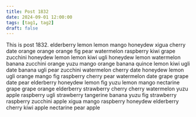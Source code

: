 ```yaml
---
title: Post 1832
date: 2024-09-01 12:00:00
tags: [tag1, tag2]
draft: false
---
```

This is post 1832.
elderberry
lemon
lemon
mango
honeydew
xigua
cherry
date
orange
orange
orange
fig
pear
watermelon
raspberry
kiwi
grape
zucchini
honeydew
lemon
lemon
kiwi
ugli
honeydew
lemon
watermelon
banana
zucchini
orange
yuzu
mango
orange
banana
quince
lemon
kiwi
ugli
date
banana
ugli
pear
zucchini
watermelon
cherry
date
honeydew
lemon
ugli
orange
mango
fig
raspberry
cherry
pear
watermelon
date
grape
grape
date
pear
elderberry
honeydew
lemon
fig
yuzu
lemon
mango
nectarine
grape
grape
orange
elderberry
strawberry
cherry
cherry
watermelon
yuzu
apple
raspberry
ugli
strawberry
tangerine
banana
yuzu
fig
strawberry
raspberry
zucchini
apple
xigua
mango
raspberry
honeydew
elderberry
cherry
kiwi
apple
nectarine
pear
apple
